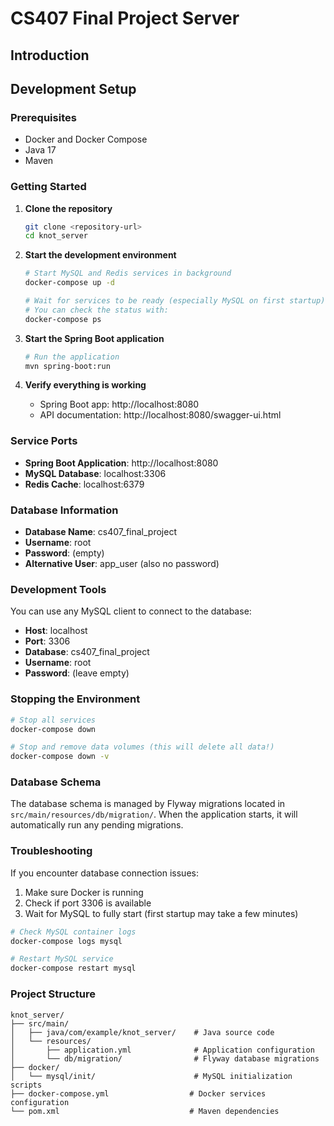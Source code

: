 # CS407 Final Project Server

## Introduction



## Development Setup

### Prerequisites
- Docker and Docker Compose
- Java 17
- Maven

### Getting Started

1. **Clone the repository**
   ```bash
   git clone <repository-url>
   cd knot_server
   ```

2. **Start the development environment**
   ```bash
   # Start MySQL and Redis services in background
   docker-compose up -d
   
   # Wait for services to be ready (especially MySQL on first startup)
   # You can check the status with:
   docker-compose ps
   ```

3. **Start the Spring Boot application**
   ```bash
   # Run the application
   mvn spring-boot:run
   ```

4. **Verify everything is working**
   - Spring Boot app: http://localhost:8080
   - API documentation: http://localhost:8080/swagger-ui.html

### Service Ports

- **Spring Boot Application**: http://localhost:8080
- **MySQL Database**: localhost:3306
- **Redis Cache**: localhost:6379

### Database Information

- **Database Name**: cs407_final_project
- **Username**: root
- **Password**: (empty)
- **Alternative User**: app_user (also no password)

### Development Tools

You can use any MySQL client to connect to the database:
- **Host**: localhost
- **Port**: 3306
- **Database**: cs407_final_project
- **Username**: root
- **Password**: (leave empty)

### Stopping the Environment

```bash
# Stop all services
docker-compose down

# Stop and remove data volumes (this will delete all data!)
docker-compose down -v
```

### Database Schema

The database schema is managed by Flyway migrations located in `src/main/resources/db/migration/`. 
When the application starts, it will automatically run any pending migrations.

### Troubleshooting

If you encounter database connection issues:
1. Make sure Docker is running
2. Check if port 3306 is available
3. Wait for MySQL to fully start (first startup may take a few minutes)

```bash
# Check MySQL container logs
docker-compose logs mysql

# Restart MySQL service
docker-compose restart mysql
```

### Project Structure

```
knot_server/
├── src/main/
│   ├── java/com/example/knot_server/    # Java source code
│   └── resources/
│       ├── application.yml              # Application configuration
│       └── db/migration/                # Flyway database migrations
├── docker/
│   └── mysql/init/                      # MySQL initialization scripts
├── docker-compose.yml                  # Docker services configuration
└── pom.xml                             # Maven dependencies
```